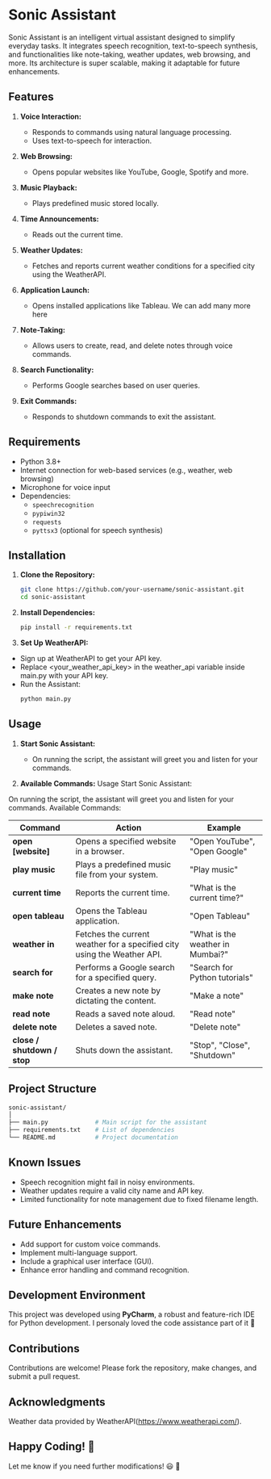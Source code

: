 # Sonic Assistant

Sonic Assistant is an intelligent virtual assistant designed to simplify everyday tasks.
It integrates speech recognition, text-to-speech synthesis, and functionalities like note-taking, weather updates, web browsing, and more.
Its architecture is super scalable, making it adaptable for future enhancements.


## Features

1. **Voice Interaction:**
   - Responds to commands using natural language processing.
   - Uses text-to-speech for interaction.

2. **Web Browsing:**
   - Opens popular websites like YouTube, Google, Spotify and more.

3. **Music Playback:**
   - Plays predefined music stored locally.

4. **Time Announcements:**
   - Reads out the current time.

5. **Weather Updates:**
   - Fetches and reports current weather conditions for a specified city using the WeatherAPI.

6. **Application Launch:**
   - Opens installed applications like Tableau. We can add many more here

7. **Note-Taking:**
   - Allows users to create, read, and delete notes through voice commands.

8. **Search Functionality:**
   - Performs Google searches based on user queries.

9. **Exit Commands:**
   - Responds to shutdown commands to exit the assistant.



## Requirements

- Python 3.8+
- Internet connection for web-based services (e.g., weather, web browsing)
- Microphone for voice input
- Dependencies:
  - `speechrecognition`
  - `pypiwin32`
  - `requests`
  - `pyttsx3` (optional for speech synthesis)


## Installation

1. **Clone the Repository:**
   ```bash
   git clone https://github.com/your-username/sonic-assistant.git
   cd sonic-assistant
   ```

2. **Install Dependencies:**
   ```bash
   pip install -r requirements.txt
   ```

3. **Set Up WeatherAPI:**
- Sign up at WeatherAPI to get your API key.
- Replace <your_weather_api_key> in the weather_api variable inside main.py with your API key.
- Run the Assistant:
   ```bash   
   python main.py
   ```

## Usage
1. **Start Sonic Assistant:**
   - On running the script, the assistant will greet you and listen for your commands.

2. **Available Commands:**
Usage
Start Sonic Assistant:

On running the script, the assistant will greet you and listen for your commands.
Available Commands:


| **Command**                | **Action**                                                                                      | **Example**                      |
|----------------------------|-----------------------------------------------------------------------------------------------|----------------------------------|
| **open [website]**          | Opens a specified website in a browser.                                                        | "Open YouTube", "Open Google"    |
| **play music**              | Plays a predefined music file from your system.                                                | "Play music"                     |
| **current time**            | Reports the current time.                                                                     | "What is the current time?"      |
| **open tableau**            | Opens the Tableau application.                                                                 | "Open Tableau"                   |
| **weather in**              | Fetches the current weather for a specified city using the Weather API.                        | "What is the weather in Mumbai?" |
| **search for**              | Performs a Google search for a specified query.                                                | "Search for Python tutorials"    |
| **make note**               | Creates a new note by dictating the content.                                                   | "Make a note"                    |
| **read note**               | Reads a saved note aloud.                                                                      | "Read note"                      |
| **delete note**             | Deletes a saved note.                                                                          | "Delete note"                    |
| **close / shutdown / stop** | Shuts down the assistant.                                                                      | "Stop", "Close", "Shutdown"      |




## Project Structure
```bash
sonic-assistant/
│
├── main.py             # Main script for the assistant
├── requirements.txt    # List of dependencies
└── README.md           # Project documentation
```



## Known Issues
- Speech recognition might fail in noisy environments.
- Weather updates require a valid city name and API key.
- Limited functionality for note management due to fixed filename length.

## Future Enhancements
- Add support for custom voice commands.
- Implement multi-language support.
- Include a graphical user interface (GUI).
- Enhance error handling and command recognition.

## Development Environment
This project was developed using **PyCharm**, a robust and feature-rich IDE for Python development. I personaly loved the code assistance part of it 🙂 

## Contributions
Contributions are welcome! Please fork the repository, make changes, and submit a pull request.

## Acknowledgments
Weather data provided by WeatherAPI(https://www.weatherapi.com/).

## Happy Coding! 🎉

Let me know if you need further modifications! 😃 🫡

